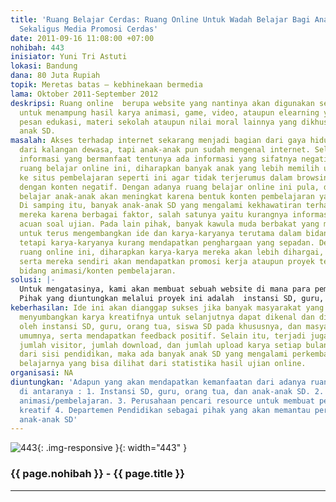 ```yaml
---
title: 'Ruang Belajar Cerdas: Ruang Online Untuk Wadah Belajar Bagi Anak SD, Berkreasi
  Sekaligus Media Promosi Cerdas'
date: 2011-09-16 11:08:00 +07:00
nohibah: 443
inisiator: Yuni Tri Astuti
lokasi: Bandung
dana: 80 Juta Rupiah
topik: Meretas batas – kebhinekaan bermedia
lama: Oktober 2011-September 2012
deskripsi: Ruang online  berupa website yang nantinya akan digunakan sebagai wadah
  untuk menampung hasil karya animasi, game, video, ataupun elearning yang mengandung
  pesan edukasi, materi sekolah ataupun nilai moral lainnya yang dikhususkan bagi
  anak SD.
masalah: Akses terhadap internet sekarang menjadi bagian dari gaya hidup. Tak hanya
  dari kalangan dewasa, tapi anak-anak pun sudah mengenal internet. Selain sumber
  informasi yang bermanfaat tentunya ada informasi yang sifatnya negatif. Dengan adanya
  ruang belajar online ini, diharapkan banyak anak yang lebih memilih untuk berkunjung
  ke situs pembelajaran seperti ini agar tidak terjerumus dalam browsing internet
  dengan konten negatif. Dengan adanya ruang belajar online ini pula, diharapkan motivasi
  belajar anak-anak akan meningkat karena bentuk konten pembelajaran yang menarik.
  Di samping itu, banyak anak-anak SD yang mengalami kekhawatiran terhadap hasil UAN
  mereka karena berbagai faktor, salah satunya yaitu kurangnya informasi mengenai
  acuan soal ujian. Pada lain pihak, banyak kawula muda berbakat yang mempunyai potensi
  untuk terus mengembangkan ide dan karya-karyanya terutama dalam bidang animasi,
  tetapi karya-karyanya kurang mendapatkan penghargaan yang sepadan. Dengan adanya
  ruang online ini, diharapkan karya-karya mereka akan lebih dihargai, bermanfaat,
  serta mereka sendiri akan mendapatkan promosi kerja ataupun proyek terkait dengan
  bidang animasi/konten pembelajaran.
solusi: |-
  Untuk mengatasinya, kami akan membuat sebuah website di mana para pembuat animasi/konten pembelajaran akan meng-upload karya-karyanya untuk selanjutnya dapat diunduh(didownload) secara gratis sebagai media utama maupun pendukung belajar bagi anak SD. Setiap bulannya akan diadakan reward yang akan diberikan kepada penyumbang karya pembelajaran berdasarkan jumlah rating dan download terbanyak. Keuntungan lain yang akan didapat, yaitu mereka akan mendapatkan tawaran kerja maupun proyek. Dengan demikian, diharapkan banyak masyarakat yang akan tertarik untuk ikut menyumbangkan ide dan karyanya untuk kepentingan pendidikan. Adapun mengenai konten-konten yang ada, akan disediakan oleh pemerintah sehingga telah disesuaikan dengan kurikulum belajar. Pemerintah diberikah hak akses untuk memantau perkembangan belajar masing-masing anak.
  Pihak yang diuntungkan melalui proyek ini adalah  instansi SD, guru, orang tua, dan anak-anak SD,  pembuat konten animasi/pembelajaran,  perusahaan pencari resource untuk membuat pembuatan proyek kreatif, dan  Departemen Pendidikan sebagai pihak yang akan memantau perkembangan belajar anak-anak SD
keberhasilan: Ide ini akan dianggap sukses jika banyak masyarakat yang tertarik untuk
  menyumbangkan karya kreatifnya untuk selanjutnya dapat dikenal dan dimanfaatkan
  oleh instansi SD, guru, orang tua, siswa SD pada khususnya, dan masyarakat pada
  umumnya, serta mendapatkan feedback positif. Selain itu, terjadi juga peningkatan
  jumlah visitor, jumlah download, dan jumlah upload karya setiap bulannya. Sedangkan
  dari sisi pendidikan, maka ada banyak anak SD yang mengalami perkembangan pada kemampuan
  belajarnya yang bisa dilihat dari statistika hasil ujian online.
organisasi: NA
diuntungkan: 'Adapun yang akan mendapatkan kemanfaatan dari adanya ruang online ini,
  di antaranya : 1. Instansi SD, guru, orang tua, dan anak-anak SD. 2. Pembuat konten
  animasi/pembelajaran. 3. Perusahaan pencari resource untuk membuat pembuatan proyek
  kreatif 4. Departemen Pendidikan sebagai pihak yang akan memantau perkembangan belajar
  anak-anak SD'
---
```


![443](/static/img/hibahcmb/443.png){: .img-responsive }{: width="443" }

### {{ page.nohibah }} - {{ page.title }}

---

